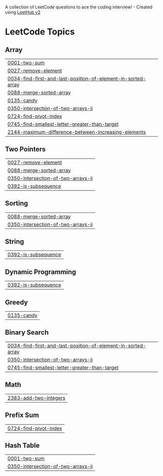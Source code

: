 A collection of LeetCode questions to ace the coding interview! - Created using [LeetHub v2](https://github.com/arunbhardwaj/LeetHub-2.0)
<!---LeetCode Topics Start-->
# LeetCode Topics
## Array
|  |
| ------- |
| [0001-two-sum](https://github.com/ABDULHAMEETHU/LEET-CODE-II/tree/master/0001-two-sum) |
| [0027-remove-element](https://github.com/ABDULHAMEETHU/LEET-CODE-II/tree/master/0027-remove-element) |
| [0034-find-first-and-last-position-of-element-in-sorted-array](https://github.com/ABDULHAMEETHU/LEET-CODE-II/tree/master/0034-find-first-and-last-position-of-element-in-sorted-array) |
| [0088-merge-sorted-array](https://github.com/ABDULHAMEETHU/LEET-CODE-II/tree/master/0088-merge-sorted-array) |
| [0135-candy](https://github.com/ABDULHAMEETHU/LEET-CODE-II/tree/master/0135-candy) |
| [0350-intersection-of-two-arrays-ii](https://github.com/ABDULHAMEETHU/LEET-CODE-II/tree/master/0350-intersection-of-two-arrays-ii) |
| [0724-find-pivot-index](https://github.com/ABDULHAMEETHU/LEET-CODE-II/tree/master/0724-find-pivot-index) |
| [0745-find-smallest-letter-greater-than-target](https://github.com/ABDULHAMEETHU/LEET-CODE-II/tree/master/0745-find-smallest-letter-greater-than-target) |
| [2144-maximum-difference-between-increasing-elements](https://github.com/ABDULHAMEETHU/LEET-CODE-II/tree/master/2144-maximum-difference-between-increasing-elements) |
## Two Pointers
|  |
| ------- |
| [0027-remove-element](https://github.com/ABDULHAMEETHU/LEET-CODE-II/tree/master/0027-remove-element) |
| [0088-merge-sorted-array](https://github.com/ABDULHAMEETHU/LEET-CODE-II/tree/master/0088-merge-sorted-array) |
| [0350-intersection-of-two-arrays-ii](https://github.com/ABDULHAMEETHU/LEET-CODE-II/tree/master/0350-intersection-of-two-arrays-ii) |
| [0392-is-subsequence](https://github.com/ABDULHAMEETHU/LEET-CODE-II/tree/master/0392-is-subsequence) |
## Sorting
|  |
| ------- |
| [0088-merge-sorted-array](https://github.com/ABDULHAMEETHU/LEET-CODE-II/tree/master/0088-merge-sorted-array) |
| [0350-intersection-of-two-arrays-ii](https://github.com/ABDULHAMEETHU/LEET-CODE-II/tree/master/0350-intersection-of-two-arrays-ii) |
## String
|  |
| ------- |
| [0392-is-subsequence](https://github.com/ABDULHAMEETHU/LEET-CODE-II/tree/master/0392-is-subsequence) |
## Dynamic Programming
|  |
| ------- |
| [0392-is-subsequence](https://github.com/ABDULHAMEETHU/LEET-CODE-II/tree/master/0392-is-subsequence) |
## Greedy
|  |
| ------- |
| [0135-candy](https://github.com/ABDULHAMEETHU/LEET-CODE-II/tree/master/0135-candy) |
## Binary Search
|  |
| ------- |
| [0034-find-first-and-last-position-of-element-in-sorted-array](https://github.com/ABDULHAMEETHU/LEET-CODE-II/tree/master/0034-find-first-and-last-position-of-element-in-sorted-array) |
| [0350-intersection-of-two-arrays-ii](https://github.com/ABDULHAMEETHU/LEET-CODE-II/tree/master/0350-intersection-of-two-arrays-ii) |
| [0745-find-smallest-letter-greater-than-target](https://github.com/ABDULHAMEETHU/LEET-CODE-II/tree/master/0745-find-smallest-letter-greater-than-target) |
## Math
|  |
| ------- |
| [2383-add-two-integers](https://github.com/ABDULHAMEETHU/LEET-CODE-II/tree/master/2383-add-two-integers) |
## Prefix Sum
|  |
| ------- |
| [0724-find-pivot-index](https://github.com/ABDULHAMEETHU/LEET-CODE-II/tree/master/0724-find-pivot-index) |
## Hash Table
|  |
| ------- |
| [0001-two-sum](https://github.com/ABDULHAMEETHU/LEET-CODE-II/tree/master/0001-two-sum) |
| [0350-intersection-of-two-arrays-ii](https://github.com/ABDULHAMEETHU/LEET-CODE-II/tree/master/0350-intersection-of-two-arrays-ii) |
<!---LeetCode Topics End-->